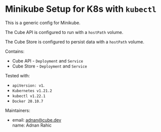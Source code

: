 # Minikube Setup for K8s with `kubectl`

This is a generic config for Minikube.

The Cube API is configured to run with a `hostPath` volume.

The Cube Store is configured to persist data with a `hostPath` volume.

Contains:
- Cube API - `Deployment` and `Service`
- Cube Store - `Deployment` and `Service`

Tested with:
- `apiVersion: v1`.
- `Kubernetes v1.21.2`
- `kubectl v1.22.1`
- `Docker 20.10.7`

Maintainers:
- email: adnan@cube.dev  
  name: Adnan Rahic

